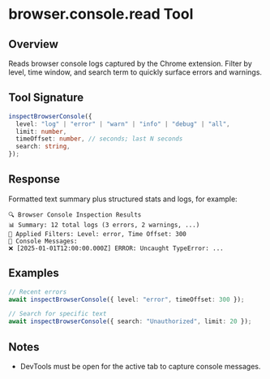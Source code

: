 # browser.console.read Tool

## Overview

Reads browser console logs captured by the Chrome extension. Filter by level, time window, and search term to quickly surface errors and warnings.

## Tool Signature

```typescript
inspectBrowserConsole({
  level: "log" | "error" | "warn" | "info" | "debug" | "all",
  limit: number,
  timeOffset: number, // seconds; last N seconds
  search: string,
});
```

## Response

Formatted text summary plus structured stats and logs, for example:

```
🔍 Browser Console Inspection Results
📊 Summary: 12 total logs (3 errors, 2 warnings, ...)
🔧 Applied Filters: Level: error, Time Offset: 300
📝 Console Messages:
❌ [2025-01-01T12:00:00.000Z] ERROR: Uncaught TypeError: ...
```

## Examples

```typescript
// Recent errors
await inspectBrowserConsole({ level: "error", timeOffset: 300 });

// Search for specific text
await inspectBrowserConsole({ search: "Unauthorized", limit: 20 });
```

## Notes

- DevTools must be open for the active tab to capture console messages.
